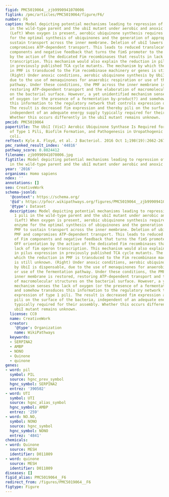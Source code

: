 ```yaml
---
figid: PMC5019064__zjb9990941070006
figlink: /pmc/articles/PMC5019064/figure/F6/
number: F6
caption: Model depicting potential mechanisms leading to repression of type 1 pili
  in the wild-type parent and the ubiI mutant under aerobic and anoxic conditions.
  (Left) When oxygen is present, aerobic ubiquinone synthesis requires the UbiI enzyme
  for the optimal synthesis of ubiquinones and the generation of appropriate PMF to
  sustain transport across the inner membrane. Deletion of ubiI lowers the PMF and
  compromises ATP-dependent transport. This leads to reduced translocation of Fim
  components and negative feedback that turns the fimS promoter to the fim OFF orientation
  by the action of the dedicated Fim recombinases that results in lack of fim operon
  transcription. This mechanism would also explain the reduction in pilus expression
  in previously published TCA cycle mutants. The mechanism by which the reduction
  in PMF is transduced to the Fim recombinase machinery or genes is still unknown.
  (Right) Under anoxic conditions, aerobic ubiquinone synthesis by UbiI is dispensable,
  due to the use of menaquinones for anaerobic respiration or use of the fermentation
  pathway. Under these conditions, the PMF across the inner membrane is restored,
  restoring ATP-dependent transport and the elaboration of macromolecular structures
  on the bacterial surface. However, a yet unidentified mechanism senses the lack
  of oxygen (or the presence of a fermentation by-product?) and somehow transduces
  this information to the regulatory network that controls expression of type 1 pili.
  The result is decreased fim expression and thereby pili on the surface of the bacteria,
  independent of an adequate energy supply typically required for their assembly.
  Whether this occurs differently in the ubiI mutant remains unknown.
pmcid: PMC5019064
papertitle: The UbiI (VisC) Aerobic Ubiquinone Synthase Is Required for Expression
  of Type 1 Pili, Biofilm Formation, and Pathogenesis in Uropathogenic Escherichia
  coli.
reftext: Kyle A. Floyd, et al. J Bacteriol. 2016 Oct 1;198(19):2662-2672.
pmc_ranked_result_index: '44816'
pathway_score: 0.8024412
filename: zjb9990941070006.jpg
figtitle: Model depicting potential mechanisms leading to repression of type 1 pili
  in the wild-type parent and the ubiI mutant under aerobic and anoxic conditions
year: '2016'
organisms: Homo sapiens
ndex: ''
annotations: []
seo: CreativeWork
schema-jsonld:
  '@context': https://schema.org/
  '@id': https://pfocr.wikipathways.org/figures/PMC5019064__zjb9990941070006.html
  '@type': Dataset
  description: Model depicting potential mechanisms leading to repression of type
    1 pili in the wild-type parent and the ubiI mutant under aerobic and anoxic conditions.
    (Left) When oxygen is present, aerobic ubiquinone synthesis requires the UbiI
    enzyme for the optimal synthesis of ubiquinones and the generation of appropriate
    PMF to sustain transport across the inner membrane. Deletion of ubiI lowers the
    PMF and compromises ATP-dependent transport. This leads to reduced translocation
    of Fim components and negative feedback that turns the fimS promoter to the fim
    OFF orientation by the action of the dedicated Fim recombinases that results in
    lack of fim operon transcription. This mechanism would also explain the reduction
    in pilus expression in previously published TCA cycle mutants. The mechanism by
    which the reduction in PMF is transduced to the Fim recombinase machinery or genes
    is still unknown. (Right) Under anoxic conditions, aerobic ubiquinone synthesis
    by UbiI is dispensable, due to the use of menaquinones for anaerobic respiration
    or use of the fermentation pathway. Under these conditions, the PMF across the
    inner membrane is restored, restoring ATP-dependent transport and the elaboration
    of macromolecular structures on the bacterial surface. However, a yet unidentified
    mechanism senses the lack of oxygen (or the presence of a fermentation by-product?)
    and somehow transduces this information to the regulatory network that controls
    expression of type 1 pili. The result is decreased fim expression and thereby
    pili on the surface of the bacteria, independent of an adequate energy supply
    typically required for their assembly. Whether this occurs differently in the
    ubiI mutant remains unknown.
  license: CC0
  name: CreativeWork
  creator:
    '@type': Organization
    name: WikiPathways
  keywords:
  - SERPINA2
  - AMBP
  - NONO
  - Quinone
  - quinone
genes:
- word: pil
  symbol: PIL
  source: hgnc_prev_symbol
  hgnc_symbol: SERPINA2
  entrez: '390502'
- word: UTI
  symbol: UTI
  source: hgnc_alias_symbol
  hgnc_symbol: AMBP
  entrez: '259'
- word: NO.NO,
  symbol: NONO
  source: hgnc_symbol
  hgnc_symbol: NONO
  entrez: '4841'
chemicals:
- word: Quinone
  source: MESH
  identifier: D011809
- word: quinone
  source: MESH
  identifier: D011809
diseases: []
figid_alias: PMC5019064__F6
redirect_from: /figures/PMC5019064__F6
figtype: Figure
---
```

